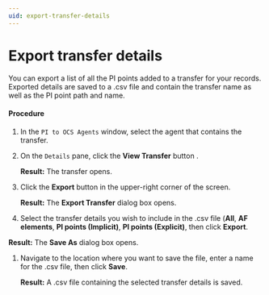```yaml
---
uid: export-transfer-details
---
```


# Export transfer details

You can export a list of all the PI points added to a transfer for your records.  Exported details are saved to a .csv file and contain the transfer name as well as the PI point path and name.

#### Procedure

1. In the `PI to OCS Agents` window, select the agent that contains the transfer.
 
1. On the `Details` pane, click the **View Transfer** button .

   **Result:** The transfer opens.

1. Click the **Export** button in the upper-right corner of the screen.
   
   **Result:** The **Export Transfer** dialog box opens.

1. Select the transfer details you wish to include in the .csv file (**All**, **AF elements**, **PI points (Implicit)**, **PI points (Explicit)**, then click **Export**.
 
  **Result:** The **Save As** dialog box opens. 
   
1. Navigate to the location where you want to save the file, enter a name for the .csv file, then click **Save**.

   **Result:** A .csv file containing the selected transfer details is saved.
